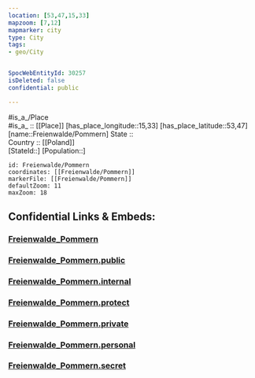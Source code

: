 ```yaml
---
location: [53,47,15,33] 
mapzoom: [7,12] 
mapmarker: city 
type: City
tags:
- geo/City


SpocWebEntityId: 30257
isDeleted: false
confidential: public

---
```

#is_a_/Place  
#is_a_ :: [[Place]] 
[has_place_longitude::15,33] 
[has_place_latitude::53,47] 
[name::Freienwalde/Pommern] 
State ::  
Country :: [[Poland]]  
[StateId::] 
[Population::] 



```leaflet
id: Freienwalde/Pommern
coordinates: [[Freienwalde/Pommern]] 
markerFile: [[Freienwalde/Pommern]] 
defaultZoom: 11 
maxZoom: 18
```


## Confidential Links & Embeds: 

### [Freienwalde_Pommern](/_Standards/Earth/Continent/Europe/Europe~East/Poland/City/Freienwalde_Pommern.md) 

### [Freienwalde_Pommern.public](/_public/Earth/Continent/Europe/Europe~East/Poland/City/Freienwalde_Pommern.public.md) 

### [Freienwalde_Pommern.internal](/_internal/Earth/Continent/Europe/Europe~East/Poland/City/Freienwalde_Pommern.internal.md) 

### [Freienwalde_Pommern.protect](/_protect/Earth/Continent/Europe/Europe~East/Poland/City/Freienwalde_Pommern.protect.md) 

### [Freienwalde_Pommern.private](/_private/Earth/Continent/Europe/Europe~East/Poland/City/Freienwalde_Pommern.private.md) 

### [Freienwalde_Pommern.personal](/_personal/Earth/Continent/Europe/Europe~East/Poland/City/Freienwalde_Pommern.personal.md) 

### [Freienwalde_Pommern.secret](/_secret/Earth/Continent/Europe/Europe~East/Poland/City/Freienwalde_Pommern.secret.md)

